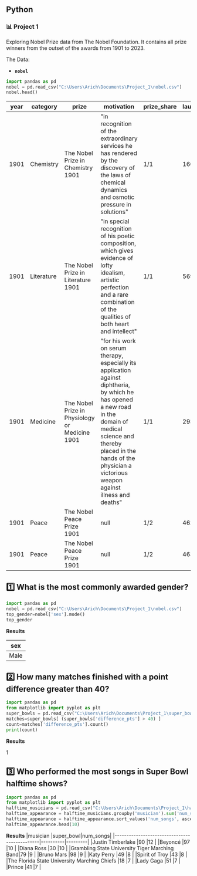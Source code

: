 ## Python
### :bar_chart: Project 1

Exploring Nobel Prize data from The Nobel Foundation. It contains all prize winners from the outset of the awards from 1901 to 2023.

The Data:

- **`nobel`**

````python
import pandas as pd
nobel = pd.read_csv("C:\Users\Arich\Documents\Project_1\nobel.csv")
nobel.head()
````

|year|category  |prize                                         |motivation                                                                                                                                                                                                                                        |prize_share|laureate_id|laureate_type|full_name                   |birth_date|birth_city       |birth_country   |sex |organization_name |organization_city|organization_country|death_date|death_city|death_country|
|----|----------|----------------------------------------------|--------------------------------------------------------------------------------------------------------------------------------------------------------------------------------------------------------------------------------------------------|-----------|-----------|-------------|----------------------------|----------|-----------------|----------------|----|------------------|-----------------|--------------------|----------|----------|-------------|
|1901|Chemistry |The Nobel Prize in Chemistry 1901             |"in recognition of the extraordinary services he has rendered by the discovery of the laws of chemical dynamics and osmotic pressure in solutions"                                                                                                |1/1        |160        |Individual   |Jacobus Henricus van 't Hoff|1852-08-30|Rotterdam        |Netherlands     |Male|Berlin University |Berlin           |Germany             |1911-03-01|Berlin    |Germany      |
|1901|Literature|The Nobel Prize in Literature 1901            |"in special recognition of his poetic composition, which gives evidence of lofty idealism, artistic perfection and a rare combination of the qualities of both heart and intellect"                                                               |1/1        |569        |Individual   |Sully Prudhomme             |1839-03-16|Paris            |France          |Male|null              |null             |null                |1907-09-07|Châtenay  |France       |
|1901|Medicine  |The Nobel Prize in Physiology or Medicine 1901|"for his work on serum therapy, especially its application against diphtheria, by which he has opened a new road in the domain of medical science and thereby placed in the hands of the physician a victorious weapon against illness and deaths"|1/1        |293        |Individual   |Emil Adolf von Behring      |1854-03-15|Hansdorf (Lawice)|Prussia (Poland)|Male|Marburg University|Marburg          |Germany             |1917-03-31|Marburg   |Germany      |
|1901|Peace     |The Nobel Peace Prize 1901                    |null                                                                                                                                                                                                                                              |1/2        |462        |Individual   |Jean Henry Dunant           |1828-05-08|Geneva           |Switzerland     |Male|null              |null             |null                |1910-10-30|Heiden    |Switzerland  |
|1901|Peace     |The Nobel Peace Prize 1901                    |null                                                                                                                                                                                                                                              |1/2        |463        |Individual   |Frédéric Passy              |1822-05-20|Paris            |France          |Male|null              |null             |null                |1912-06-12|Paris     |France       |


## :one: What is the most commonly awarded gender?

````python
import pandas as pd
nobel = pd.read_csv("C:\Users\Arich\Documents\Project_1\nobel.csv")
top_gender=nobel['sex'].mode()
top_gender
````
**Results**

|sex |
|----|
|Male|

## :two: How many matches finished with a point difference greater than 40?

````python
import pandas as pd
from matplotlib import pyplot as plt
super_bowls = pd.read_csv("C:\Users\Arich\Documents\Project_1\super_bowls.csv")
matches=super_bowls[ (super_bowls['difference_pts'] > 40) ]
count=matches['difference_pts'].count()
print(count)
````
**Results**

1


## :three: Who performed the most songs in Super Bowl halftime shows?

````python
import pandas as pd
from matplotlib import pyplot as plt
halftime_musicians = pd.read_csv("C:\Users\Arich\Documents\Project_1\halftime_musicians.csv")
halftime_appearance = halftime_musicians.groupby('musician').sum('num_songs')
halftime_appearance = halftime_appearance.sort_values('num_songs', ascending= False)
halftime_appearance.head(10)
````
**Results**
|musician                                      |super_bowl|num_songs|
|----------------------------------------------|----------|---------|
|Justin Timberlake                             |90        |12       |
|Beyoncé                                       |97        |10       |
|Diana Ross                                    |30        |10       |
|Grambling State University Tiger Marching Band|79        |9        |
|Bruno Mars                                    |98        |9        |
|Katy Perry                                    |49        |8        |
|Spirit of Troy                                |43        |8        |
|The Florida State University Marching Chiefs  |18        |7        |
|Lady Gaga                                     |51        |7        |
|Prince                                        |41        |7        |


